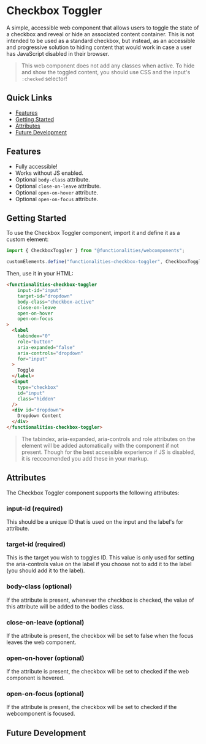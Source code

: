 # Checkbox Toggler

A simple, accessible web component that allows users to toggle the state of a checkbox and reveal or hide an associated content container. This is not intended to be used as a standard checkbox, but instead, as an accessible and progressive solution to hiding content that would work in case a user has JavaScript disabled in their browser.

> This web component does not add any classes when active. To hide and show the toggled content, you should use CSS and the input's ``:checked`` selector!

## Quick Links
- [Features](#features)
- [Getting Started](#getting-started)
- [Attributes](#attributes)
- [Future Development](#future-development)

## Features
- Fully accessible!
- Works without JS enabled.
- Optional ``body-class`` attribute.
- Optional ``close-on-leave`` attribute.
- Optional ``open-on-hover`` attribute.
- Optional ``open-on-focus`` attribute.

## Getting Started

To use the Checkbox Toggler component, import it and define it as a custom element:

```typescript
import { CheckboxToggler } from "@functionalities/webcomponents";

customElements.define("functionalities-checkbox-toggler", CheckboxToggler);
```

Then, use it in your HTML:

```html
<functionalities-checkbox-toggler
    input-id="input"
    target-id="dropdown"
    body-class="checkbox-active"
    close-on-leave
    open-on-hover
    open-on-focus
>
  <label
    tabindex="0"
    role="button"
    aria-expanded="false"
    aria-controls="dropdown"
    for="input"
  >
    Toggle
  </label>
  <input
    type="checkbox"
    id="input"
    class="hidden"
  />
  <div id="dropdown">
    Dropdown Content
  </div>
</functionalities-checkbox-toggler>
```

> The tabindex, aria-expanded, aria-controls and role attributes on the element will be added automatically with the component if not present. Though for the best accessible experience if JS is disabled, it is recceomended you add these in your markup.

## Attributes

The Checkbox Toggler component supports the following attributes:

### input-id (required)

This should be a unique ID that is used on the input and the label's for attribute.

### target-id (required)

This is the target you wish to toggles ID. This value is only used for setting the aria-controls value on the label if you choose not to add it to the label (you should add it to the label).

### body-class (optional)

If the attribute is present, whenever the checkbox is checked, the value of this attribute will be added to the bodies class.

### close-on-leave (optional)

If the attribute is present, the checkbox will be set to false when the focus leaves the web component.

### open-on-hover (optional)

If the attribute is present, the checkbox will be set to checked if the web component is hovered.

### open-on-focus (optional)

If the attribute is present, the checkbox will be set to checked if the webcomponent is focused.

## Future Development